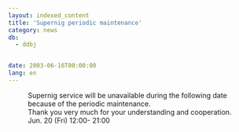 ```yaml
---
layout: indexed_content
title: 'Supernig periodic maintenance'
category: news
db:
  - ddbj


date: 2003-06-16T00:00:00
lang: en
---
```


<dd>Supernig service will be unavailable during the following date because of the periodic maintenance.<br>Thank you very much for your understanding and cooperation.<br>
<dd> Jun. 20 (Fri) 12:00- 21:00</dd>
</dd>
